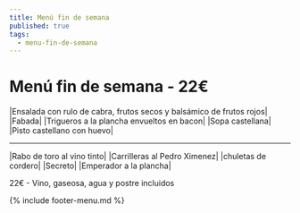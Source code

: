 ```yaml
---
title: Menú fin de semana
published: true
tags:
  - menu-fin-de-semana
---
```


# Menú fin de semana - 22€


|Ensalada con rulo de cabra, frutos secos y balsámico de frutos rojos|
|Fabada|
|Trigueros a la plancha envueltos en bacon|
|Sopa castellana|
|Pisto castellano con huevo|

------

|Rabo de toro al vino tinto|
|Carrilleras al Pedro Ximenez|
|chuletas de cordero|
|Secreto|
|Emperador a la plancha|

22€ - Vino, gaseosa, agua y postre incluidos

{% include footer-menu.md %}
